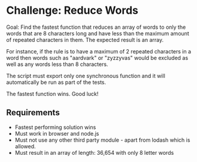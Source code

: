 # Challenge: Reduce Words

Goal: Find the fastest function that reduces an array of words to only the words that are 8 characters long and have less than the maximum amount of repeated characters in them. The expected result is an array.

For instance, if the rule is to have a maximum of 2 repeated characters in a word then words such as "aardvark" or "zyzzyvas" would be excluded as well as any words less than 8 characters.

The script must export only one synchronous function and it will automatically be run as part of the tests.

The fastest function wins. Good luck!

## Requirements

- Fastest performing solution wins
- Must work in browser and node.js
- Must not use any other third party module - apart from lodash which is allowed.
- Must result in an array of length: 36,654 with only 8 letter words
